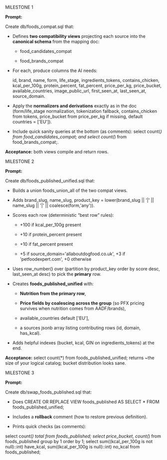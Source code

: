 MILESTONE 1

**Prompt:**

Create db/foods_compat.sql that:

- Defines **two compatibility views** projecting each source into the **canonical schema** from the mapping doc:
    
    - food_candidates_compat
        
    - food_brands_compat
        
    
- For each, produce columns the AI needs:
    
    id, brand, name, form, life_stage, ingredients_tokens, contains_chicken, kcal_per_100g, protein_percent, fat_percent, price_per_kg, price_bucket, available_countries, image_public_url, first_seen_at, last_seen_at, source_domain.
    
- Apply the **normalizers and derivations** exactly as in the doc (form/life_stage normalization, tokenization fallback, contains_chicken from tokens, price_bucket from price_per_kg if missing, default countries = ['EU']). 
    
- Include quick sanity queries at the bottom (as comments): select count(*) from food_candidates_compat; and select count(*) from food_brands_compat;.
    

**Acceptance:** both views compile and return rows.

MILESTONE 2

**Prompt:**

Create db/foods_published_unified.sql that:

- Builds a union foods_union_all of the two compat views.
    
- Adds brand_slug, name_slug, product_key = lower(brand_slug || '|' || name_slug || '|' || coalesce(form,'any')).
    
- Scores each row (deterministic “best row” rules):
    
    - +100 if kcal_per_100g present
        
    - +10 if protein_percent present
        
    - +10 if fat_percent present
        
    - +5 if source_domain='allaboutdogfood.co.uk', +3 if 'petfoodexpert.com', +0 otherwise
        
    
- Uses row_number() over (partition by product_key order by score desc, last_seen_at desc) to pick the **primary** row.
    
- Creates **foods_published_unified** with:
    
    - **Nutrition from the primary row**,
        
    - **Price fields by coalescing across the group** (so PFX pricing survives when nutrition comes from AADF/brands),
        
    - available_countries default ['EU'],
        
    - a sources jsonb array listing contributing rows (id, domain, has_kcal).
        
    
- Adds helpful indexes (bucket, kcal, GIN on ingredients_tokens) at the end.
    

  

**Acceptance:** select count(*) from foods_published_unified; returns ~the size of your logical catalog; bucket distribution looks sane.

MILESTONE 3

**Prompt:**

Create db/swap_foods_published.sql that:

- Does CREATE OR REPLACE VIEW foods_published AS SELECT * FROM foods_published_unified;
    
- Includes a **rollback** comment (how to restore previous definition).
    
- Prints quick checks (as comments):

select count(*) total from foods_published;
select price_bucket, count(*) from foods_published group by 1 order by 1;
select sum((kcal_per_100g is not null)::int) have_kcal,
       sum((kcal_per_100g is null)::int)  no_kcal
from foods_published;